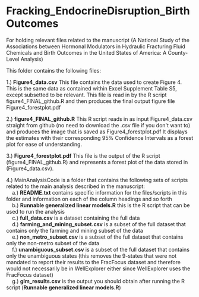 # Fracking_EndocrineDisruption_BirthOutcomes
For holding relevant files related to the manuscript (A National Study of the Associations between Hormonal Modulators in Hydraulic Fracturing Fluid Chemicals and Birth Outcomes in the United States of America: A County-Level Analysis)

This folder contains the following files:

1.) **Figure4_data.csv**
This file contains the data used to create Figure 4. This is the same data as contained within Excel Supplement Table S5, except subsetted to be relevant. This file is read in by the R script figure4_FINAL_github.R  and then produces the final output figure file Figure4_forestplot.pdf  

2.) **figure4_FINAL_github.R** This R script reads in as input Figure4_data.csv straight from github (no need to download the .csv file if you don't want to) and produces the image that is saved as Figure4_forestplot.pdf It displays the estimates with their corresponding 95% Confidence Intervals as a forest plot for ease of understanding.

3.) **Figure4_forestplot.pdf** This file is the output of the R script (figure4_FINAL_github.R) and represents a forest plot of the data stored in (Figure4_data.csv).  

4.) MainAnalysisCode is a folder that contains the following sets of scripts related to the main analysis described in the manuscript:<br />
&nbsp;&nbsp;&nbsp;&nbsp;a.) **README.txt** contains specific information for the files/scripts in this folder and information on each of the column headings and so forth<br />
&nbsp;&nbsp;&nbsp;&nbsp;b.) **Runnable generalized linear models.R** this is the R script that can be used to run the analysis<br />
&nbsp;&nbsp;&nbsp;&nbsp;c.) **full_data.csv** is a dataset containing the full data<br />
&nbsp;&nbsp;&nbsp;&nbsp;d.) **farming_and_mining_subset.csv** is a subset of the full dataset that contains only the farming and mining subset of the data<br />
&nbsp;&nbsp;&nbsp;&nbsp;e.) **non_metro_subset.csv** is a subset of the full dataset that contains only the non-metro subset of the data<br />
&nbsp;&nbsp;&nbsp;&nbsp;f.) **unambiguous_subset.csv** is a subset of the full dataset that contains only the unambiguous states (this removes the 9-states that were not mandated to report their results to the FracFocus dataset and therefore would not necessarily be in WellExplorer either since WellExplorer uses the FracFocus dataset)<br />
&nbsp;&nbsp;&nbsp;&nbsp;g.) **glm_results.csv** is the output you should obtain after running the R script (**Runnable generalized linear models.R**)<br />
